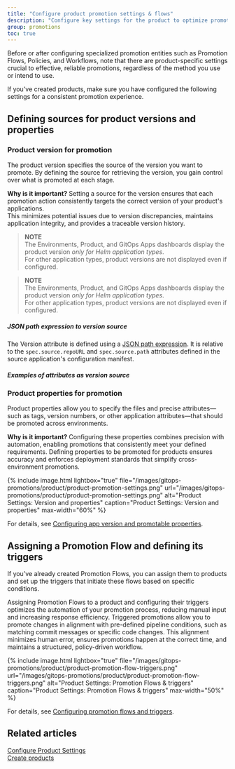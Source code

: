 ```yaml
---
title: "Configure product promotion settings & flows"
description: "Configure key settings for the product to optimize promotion"
group: promotions
toc: true
---
```




Before or after configuring specialized promotion entities such as Promotion Flows, Policies, and Workflows, note that there are product-specific settings crucial to effective, reliable promotions, regardless of the method you use or intend to use.

If you've created products, make sure you have configured the following settings for a consistent promotion experience.

## Defining sources for product versions and properties

### Product version for promotion
The product version specifies the source of the version you want to promote. By defining the source for retrieving the version, you gain control over what is promoted at each stage.

**Why is it important?**
Setting a source for the version ensures that each promotion action consistently targets the correct version of your product's applications.  
This minimizes potential issues due to version discrepancies, maintains application integrity, and provides a traceable version history. 

>**NOTE**  
The Environments, Product, and GitOps Apps dashboards display the product version _only for Helm application types_.  
For other application types, product versions are not displayed even if configured.  

>**NOTE**  
The Environments, Product, and GitOps Apps dashboards display the product version _only for Helm application types_.  
For other application types, product versions are not displayed even if configured.  

##### JSON path expression to version source
The Version attribute is defined using a [JSON path expression](#json-path-expressions-for-files-and-attributes). It is relative to the `spec.source.repoURL` and `spec.source.path` attributes defined in the source application's configuration manifest.  

##### Examples of attributes as version source



### Product properties for promotion
Product properties allow you to specify the files and precise attributes—such as tags, version numbers, or other application attributes—that should be promoted across environments.

**Why is it important?**
Configuring these properties combines precision with automation, enabling promotions that consistently meet your defined requirements.
Defining properties to be promoted for products ensures accuracy and enforces deployment standards that simplify cross-environment promotions.

{% include 
image.html 
lightbox="true" 
file="/images/gitops-promotions/product/product-promotion-settings.png" 
url="/images/gitops-promotions/product/product-promotion-settings.png"
alt="Product Settings: Version and properties" 
caption="Product Settings: Version and properties"
max-width="60%"
%}

For details, see [Configuring app version and promotable properties]({{site.baseurl}}/docs/products/promotion-version-properties).

## Assigning a Promotion Flow and defining its triggers

If you’ve already created Promotion Flows, you can assign them to products and set up the triggers that initiate these flows based on specific conditions.

Assigning Promotion Flows to a product and configuring their triggers optimizes the automation of your promotion process, reducing manual input and increasing response efficiency. Triggered promotions allow you to promote changes in alignment with pre-defined pipeline conditions, such as matching commit messages or specific code changes. This alignment minimizes human error, ensures promotions happen at the correct time, and maintains a structured, policy-driven workflow.


{% include
 image.html
 lightbox="true"
 file="/images/gitops-promotions/product/product-promotion-flow-triggers.png"
 url="/images/gitops-promotions/product/product-promotion-flow-triggers.png"
 alt="Product Settings: Promotion Flows & triggers"
 caption="Product Settings: Promotion Flows & triggers"
 max-width="50%"
%}


For details, see [Configuring promotion flows and triggers]({{site.baseurl}}/docs/products/promotion-flow-triggers/).

## Related articles
[Configure Product Settings]({{site.baseurl}}/docs/products/configure-product-settings/)  
[Create products]({{site.baseurl}}/docs/products/create-product/)  

